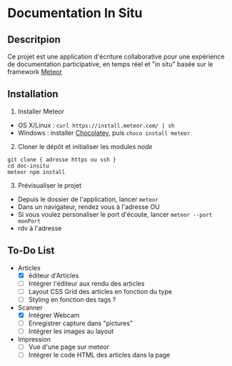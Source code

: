 # Documentation In Situ

## Descritpion
Ce projet est une application d'écriture collaborative pour une expérience de documentation participative, en temps réel et "in situ" basée sur le framework [Meteor](https://www.meteor.com/)

## Installation
1. Installer Meteor
  - OS X/Linux : `curl https://install.meteor.com/ | sh`
  - Windows : installer [Chocolatey](https://chocolatey.org/install), puis `choco install meteor`

2. Cloner le dépôt et initialiser les modules *node*
  ```
  git clone { adresse https ou ssh }
  cd doc-insitu
  meteor npm install
  ```

3. Prévisualiser le projet
  - Depuis le dossier de l'application, lancer `meteor`
  - Dans un navigateur, rendez vous à l'adresse [](http://localhost:3000)
  OU
  - Si vous voulez personaliser le port d'écoute, lancer `meteor --port monPort`
  - rdv à l'adresse [](http://localhost:monPort)

## To-Do List
+ Articles
  - [x] éditeur d'Articles
  - [ ] Intégrer l'éditeur aux rendu des articles
  - [ ] Layout CSS Grid des articles en fonction du type
  - [ ] Styling en fonction des tags ?

+ Scanner
  - [x] Intégrer Webcam
  - [ ] Enregistrer capture dans "pictures"
  - [ ] Intégrer les images au layout

+ Impression
  - [ ] Vue d'une page sur meteor
  - [ ] Intégrer le code HTML des articles dans la page
